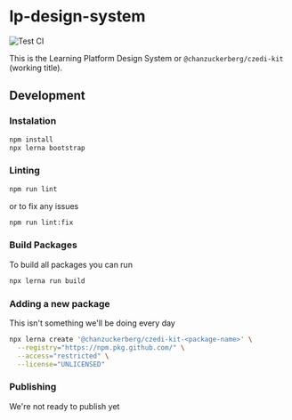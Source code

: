 # lp-design-system 
![Test CI](https://github.com/chanzuckerberg/lp-design-system/workflows/Test%20CI/badge.svg)

This is the Learning Platform Design System or `@chanzuckerberg/czedi-kit` (working title).

## Development

### Instalation

```bash
npm install
npx lerna bootstrap
```

### Linting

```bash
npm run lint
```

or to fix any issues

```bash
npm run lint:fix
```

### Build Packages

To build all packages you can run

```bash
npx lerna run build
```

### Adding a new package

This isn't something we'll be doing every day

```bash
npx lerna create '@chanzuckerberg/czedi-kit-<package-name>' \
  --registry="https://npm.pkg.github.com/" \
  --access="restricted" \
  --license="UNLICENSED"
```

### Publishing

We're not ready to publish yet
